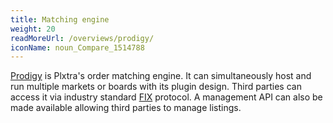 ```yaml
---
title: Matching engine
weight: 20
readMoreUrl: /overviews/prodigy/
iconName: noun_Compare_1514788
---
```


[Prodigy](/overviews/prodigy/) is Plxtra's order matching engine. It can simultaneously host and run multiple markets or boards with its plugin design. Third parties can access it via industry standard [FIX](/overviews/fix) protocol. A management API can also be made available allowing third parties to manage listings.
